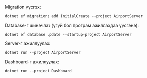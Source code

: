 Migration үүсгэх:

```
dotnet ef migrations add InitialCreate --project AirportServer
```

Database-г шинэчлэх (үгүй бол програм ажиллахдаа үүсгэнэ):

```
dotnet ef database update --startup-project AirportServer
```

Server-г ажиллуулах:

```
dotnet run --project AirportServer
```

Dashboard-г ажиллуулах:

```
dotnet run --project Dashboard
```
